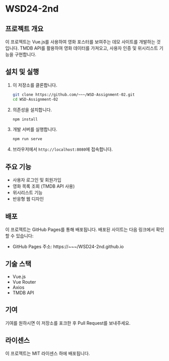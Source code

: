 # WSD24-2nd

## 프로젝트 개요
이 프로젝트는 Vue.js를 사용하여 영화 포스터를 보여주는 데모 사이트를 개발하는 것입니다. TMDB API를 활용하여 영화 데이터를 가져오고, 사용자 인증 및 위시리스트 기능을 구현합니다.

## 설치 및 실행
1. 이 저장소를 클론합니다.
   ```bash
   git clone https://github.com/~~~/WSD-Assignment-02.git
   cd WSD-Assignment-02
   ```

2. 의존성을 설치합니다.
   ```bash
   npm install
   ```

3. 개발 서버를 실행합니다.
   ```bash
   npm run serve
   ```

4. 브라우저에서 `http://localhost:8080`에 접속합니다.

## 주요 기능
- 사용자 로그인 및 회원가입
- 영화 목록 조회 (TMDB API 사용)
- 위시리스트 기능
- 반응형 웹 디자인

## 배포
이 프로젝트는 GitHub Pages를 통해 배포됩니다. 배포된 사이트는 다음 링크에서 확인할 수 있습니다:
- GitHub Pages 주소: https://~~~/WSD24-2nd.github.io

## 기술 스택
- Vue.js
- Vue Router
- Axios
- TMDB API

## 기여
기여를 원하시면 이 저장소를 포크한 후 Pull Request를 보내주세요.

## 라이센스
이 프로젝트는 MIT 라이센스 하에 배포됩니다.